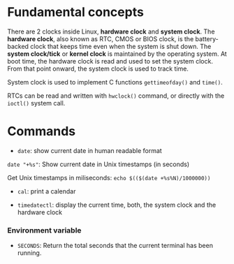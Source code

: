 # Fundamental concepts

There are 2 clocks inside Linux, **hardware clock** and **system clock**. The **hardware clock**, also known as RTC, CMOS or BIOS clock, is the battery-backed clock that keeps time even when the system is shut down. The **system clock/tick** or **kernel clock** is maintained by the operating system. At boot time, the hardware clock is read and used to set the system clock. From that point onward, the system clock is used to track time.

System clock is used to implement C functions ``gettimeofday()`` and ``time()``.

RTCs can be read and written with ``hwclock()`` command, or directly with the ``ioctl()`` system call.

# Commands

* ``date``: show current date in human readable format

``date "+%s"``: Show current date in Unix timestamps (in seconds)

Get Unix timestamps in miliseconds: ``echo $(($(date +%s%N)/1000000))``

* ``cal``: print a calendar

* ``timedatectl``: display the current time, both, the system clock and the hardware clock

### Environment variable

* ``SECONDS``: Return the total seconds that the current terminal has been running.
